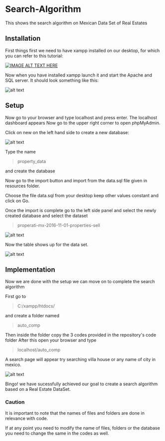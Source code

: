 # Search-Algorithm
This shows the search algorithm on Mexican Data Set of Real Estates
## Installation
First things first we need to have xampp installed on our desktop, for which you can refer to this tutorial:

[![IMAGE ALT TEXT HERE](https://img.youtube.com/vi/-f8N4FEQWyY/0.jpg)](https://www.youtube.com/watch?v=-f8N4FEQWyY)

Now when you have installed xampp launch it and start the Apache and SQL server.
It should look something like this:

![alt text](https://github.com/Chamber-of-Product/Search-Algorithm/blob/master/images/xampp.PNG?raw=true)

## Setup

Now go to your browser and type localhost and press enter.
The localhost dashboard appears Now go to the upper right corner to open phpMyAdmin.

Click on new on the left hand side to create a new database:

![alt text](https://github.com/Chamber-of-Product/Search-Algorithm/blob/master/images/new%20database.PNG)

Type the name 
>property_data

and create the database

Now go to the import button and import from the data.sql file given in resources folder.

Choose the file data.sql from your desktop keep other values constant and click on Go.

Once the import is complete go to the left side panel and select the newly created database and select the dataset 
>properati-mx-2016-11-01-properties-sell

![alt text](https://github.com/Chamber-of-Product/Search-Algorithm/blob/master/images/dataset.PNG)

Now the table shows up for the data set.

![alt text](https://github.com/Chamber-of-Product/Search-Algorithm/blob/master/images/table.PNG)

## Implementation

Now we are done with the setup we can move on to complete the search algorithm 

First go to
>C:/xampp/htdocs/

and create a folder named 
>auto_comp

Then inside the folder copy the 3 codes provided in the repository's code folder
After this open your browser and type

>localhost/auto_comp

A search page will appear try searching villa house or any name of city in mexico.

![alt text](https://github.com/Chamber-of-Product/Search-Algorithm/blob/master/images/searchbar.PNG)

Bingo! we have sucessfully achieved our goal to create a search algorithm based on a Real Estate DataSet.

### Caution
It is important to note that the names of files and folders are done in relevance with code. 

If at any point you need to modify the name of files, folders or the database you need to change the same in the codes as well.
